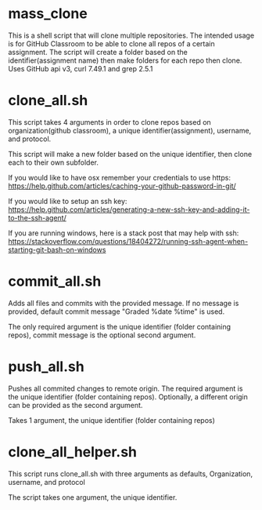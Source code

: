 # mass_clone
This is a shell script that will clone multiple repositories.  The intended usage is for GitHub Classroom to be able to clone all repos of a certain assignment.  The script will create a folder based on the identifier(assignment name) then make folders for each repo then clone.  Uses GitHub api v3, curl 7.49.1 and grep 2.5.1

# clone_all.sh

This script takes 4 arguments in order to clone repos based on organization(github classroom), a unique identifier(assignment), username, and protocol.

This script will make a new folder based on the unique identifier, then clone each to their own subfolder.

If you would like to have osx remember your credentials to use https: https://help.github.com/articles/caching-your-github-password-in-git/

If you would like to setup an ssh key: https://help.github.com/articles/generating-a-new-ssh-key-and-adding-it-to-the-ssh-agent/

If you are running windows, here is a stack post that may help with ssh: https://stackoverflow.com/questions/18404272/running-ssh-agent-when-starting-git-bash-on-windows

# commit_all.sh

Adds all files and commits with the provided message. If no message is provided, default commit message "Graded %date %time" is used.

The only required argument is the unique identifier (folder containing repos), commit message is the optional second argument.

# push_all.sh

Pushes all commited changes to remote origin. The required argument is the unique identifier (folder containing repos). Optionally, a different origin can be provided as the second argument.

Takes 1 argument, the unique identifier (folder containing repos)

# clone_all_helper.sh

This script runs clone_all.sh with three arguments as defaults, Organization, username, and protocol

The script takes one argument, the unique identifier.
